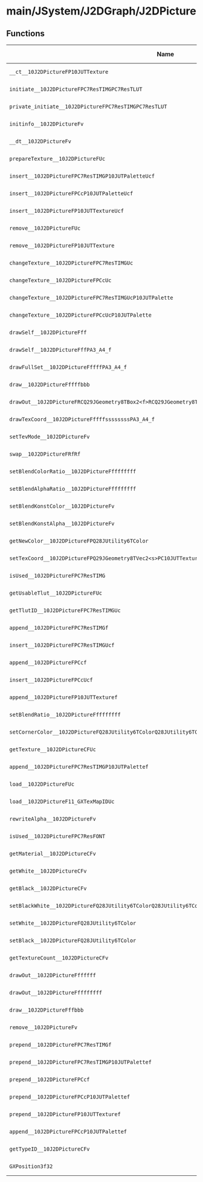 # main/JSystem/J2DGraph/J2DPicture

## Functions

| Name | Address | Match % |
|------|---------|---------|
| `__ct__10J2DPictureFP10JUTTexture` | `0x8041E240` | :x: (0.0%) |
| `initiate__10J2DPictureFPC7ResTIMGPC7ResTLUT` | `0x8041E318` | :x: (0.0%) |
| `private_initiate__10J2DPictureFPC7ResTIMGPC7ResTLUT` | `0x8041E3AC` | :x: (0.0%) |
| `initinfo__10J2DPictureFv` | `0x8041E4D8` | :x: (0.0%) |
| `__dt__10J2DPictureFv` | `0x8041E5B0` | :x: (0.0%) |
| `prepareTexture__10J2DPictureFUc` | `0x8041E65C` | :x: (0.0%) |
| `insert__10J2DPictureFPC7ResTIMGP10JUTPaletteUcf` | `0x8041E728` | :x: (0.0%) |
| `insert__10J2DPictureFPCcP10JUTPaletteUcf` | `0x8041EA70` | :x: (0.0%) |
| `insert__10J2DPictureFP10JUTTextureUcf` | `0x8041EAE0` | :x: (0.0%) |
| `remove__10J2DPictureFUc` | `0x8041ECB4` | :x: (0.0%) |
| `remove__10J2DPictureFP10JUTTexture` | `0x8041EDC8` | :x: (0.0%) |
| `changeTexture__10J2DPictureFPC7ResTIMGUc` | `0x8041EE0C` | :x: (0.0%) |
| `changeTexture__10J2DPictureFPCcUc` | `0x8041EEF4` | :x: (0.0%) |
| `changeTexture__10J2DPictureFPC7ResTIMGUcP10JUTPalette` | `0x8041EF4C` | :x: (0.0%) |
| `changeTexture__10J2DPictureFPCcUcP10JUTPalette` | `0x8041F054` | :x: (0.0%) |
| `drawSelf__10J2DPictureFff` | `0x8041F0B4` | :x: (0.0%) |
| `drawSelf__10J2DPictureFffPA3_A4_f` | `0x8041F11C` | :x: (0.0%) |
| `drawFullSet__10J2DPictureFffffPA3_A4_f` | `0x8041F170` | :x: (0.0%) |
| `draw__10J2DPictureFffffbbb` | `0x8041F1E4` | :x: (0.0%) |
| `drawOut__10J2DPictureFRCQ29JGeometry8TBox2<f>RCQ29JGeometry8TBox2<f>` | `0x8041F4F8` | :x: (0.0%) |
| `drawTexCoord__10J2DPictureFffffssssssssPA3_A4_f` | `0x8041F8E8` | :x: (0.0%) |
| `setTevMode__10J2DPictureFv` | `0x8041FB38` | :x: (0.0%) |
| `swap__10J2DPictureFRfRf` | `0x80420038` | :x: (0.0%) |
| `setBlendColorRatio__10J2DPictureFffffffff` | `0x8042004C` | :x: (0.0%) |
| `setBlendAlphaRatio__10J2DPictureFffffffff` | `0x80420060` | :x: (0.0%) |
| `setBlendKonstColor__10J2DPictureFv` | `0x80420074` | :x: (0.0%) |
| `setBlendKonstAlpha__10J2DPictureFv` | `0x80420140` | :x: (0.0%) |
| `getNewColor__10J2DPictureFPQ28JUtility6TColor` | `0x8042020C` | :x: (0.0%) |
| `setTexCoord__10J2DPictureFPQ29JGeometry8TVec2<s>PC10JUTTexture10J2DBinding9J2DMirrorb` | `0x804202CC` | :x: (0.0%) |
| `isUsed__10J2DPictureFPC7ResTIMG` | `0x804205CC` | :x: (0.0%) |
| `getUsableTlut__10J2DPictureFUc` | `0x80420618` | :x: (0.0%) |
| `getTlutID__10J2DPictureFPC7ResTIMGUc` | `0x804206DC` | :x: (0.0%) |
| `append__10J2DPictureFPC7ResTIMGf` | `0x80420708` | :x: (0.0%) |
| `insert__10J2DPictureFPC7ResTIMGUcf` | `0x8042071C` | :x: (0.0%) |
| `append__10J2DPictureFPCcf` | `0x80420734` | :x: (0.0%) |
| `insert__10J2DPictureFPCcUcf` | `0x80420748` | :x: (0.0%) |
| `append__10J2DPictureFP10JUTTexturef` | `0x80420760` | :x: (0.0%) |
| `setBlendRatio__10J2DPictureFffffffff` | `0x80420774` | :x: (0.0%) |
| `setCornerColor__10J2DPictureFQ28JUtility6TColorQ28JUtility6TColorQ28JUtility6TColorQ28JUtility6TColor` | `0x80420810` | :x: (0.0%) |
| `getTexture__10J2DPictureCFUc` | `0x80420878` | :x: (0.0%) |
| `append__10J2DPictureFPC7ResTIMGP10JUTPalettef` | `0x80420898` | :x: (0.0%) |
| `load__10J2DPictureFUc` | `0x804208AC` | :x: (0.0%) |
| `load__10J2DPictureF11_GXTexMapIDUc` | `0x804208C0` | :x: (0.0%) |
| `rewriteAlpha__10J2DPictureFv` | `0x804208F0` | :x: (0.0%) |
| `isUsed__10J2DPictureFPC7ResFONT` | `0x804208F4` | :x: (0.0%) |
| `getMaterial__10J2DPictureCFv` | `0x804208F8` | :x: (0.0%) |
| `getWhite__10J2DPictureCFv` | `0x80420900` | :x: (0.0%) |
| `getBlack__10J2DPictureCFv` | `0x80420908` | :x: (0.0%) |
| `setBlackWhite__10J2DPictureFQ28JUtility6TColorQ28JUtility6TColor` | `0x80420910` | :x: (0.0%) |
| `setWhite__10J2DPictureFQ28JUtility6TColor` | `0x8042095C` | :x: (0.0%) |
| `setBlack__10J2DPictureFQ28JUtility6TColor` | `0x80420984` | :x: (0.0%) |
| `getTextureCount__10J2DPictureCFv` | `0x804209AC` | :x: (0.0%) |
| `drawOut__10J2DPictureFffffff` | `0x804209B4` | :x: (0.0%) |
| `drawOut__10J2DPictureFffffffff` | `0x80420AD0` | :x: (0.0%) |
| `draw__10J2DPictureFffbbb` | `0x80420BA0` | :x: (0.0%) |
| `remove__10J2DPictureFv` | `0x80420BC4` | :x: (0.0%) |
| `prepend__10J2DPictureFPC7ResTIMGf` | `0x80420BE0` | :x: (0.0%) |
| `prepend__10J2DPictureFPC7ResTIMGP10JUTPalettef` | `0x80420BF4` | :x: (0.0%) |
| `prepend__10J2DPictureFPCcf` | `0x80420C08` | :x: (0.0%) |
| `prepend__10J2DPictureFPCcP10JUTPalettef` | `0x80420C1C` | :x: (0.0%) |
| `prepend__10J2DPictureFP10JUTTexturef` | `0x80420C30` | :x: (0.0%) |
| `append__10J2DPictureFPCcP10JUTPalettef` | `0x80420C44` | :x: (0.0%) |
| `getTypeID__10J2DPictureCFv` | `0x80420C58` | :x: (0.0%) |
| `GXPosition3f32` | `0x80420C60` | :x: (0.0%) |